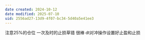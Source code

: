 ```yaml
---
date created: 2024-10-12
date modified: 2025-07-10
uid: 2556ad27-13d9-4f07-bc34-5d40a5e41ee3
---
```


注意25%的仓位 一次及时的止损草错 很棒 dt对冲操作设置好止盈和止损
